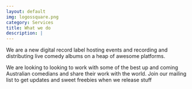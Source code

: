 ```yaml
---
layout: default
img: logossquare.png
category: Services
title: What we do
description: |
---
```

We are a new digital record label hosting events and recording and distributing live comedy albums on a heap of awesome platforms.

We are looking to looking to work with some of the best up and coming Australian comedians and share their work with the world. Join our mailing list to get updates and sweet freebies when we release stuff

